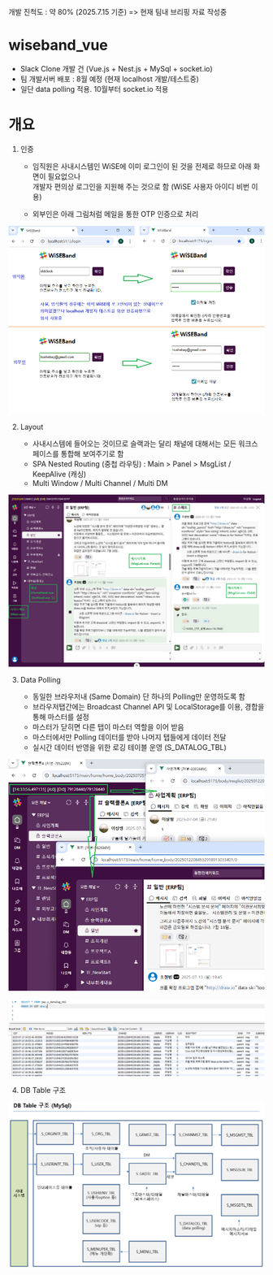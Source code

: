 개발 진척도 : 약 80% (2025.7.15 기준) => 현재 팀내 브리핑 자료 작성중


# wiseband_vue

- Slack Clone 개발 건 (Vue.js + Nest.js + MySql + socket.io)
- 팀 개발서버 배포 : 8월 예정 (현재 localhost 개발/테스트중)
- 일단 data polling 적용. 10월부터 socket.io 적용


# 개요

1. 인증

    - 임직원은 사내시스템인 WiSE에 이미 로그인이 된 것을 전제로 하므로 아래 화면이 필요없으나<br>
      개발자 편의상 로그인을 지원해 주는 것으로 함 (WiSE 사용자 아이디 비번 이용)

    - 외부인은 아래 그림처럼 메일을 통한 OTP 인증으로 처리

![image](https://github.com/hushsbay/wiseband_vue/blob/master/PT_01_authentication.png)


2. Layout

    - 사내시스템에 들어오는 것이므로 슬랙과는 달리 채널에 대해서는 모든 워크스페이스를 통합해 보여주기로 함
    - SPA Nested Routing (중첩 라우팅) : Main > Panel > MsgList / KeepAlive (캐싱)
    - Multi Window / Multi Channel / Multi DM

![image](https://github.com/hushsbay/wiseband_vue/blob/master/PT_02_layout.png)


3. Data Polling

    - 동일한 브라우저내 (Same Domain) 단 하나의 Polling만 운영하도록 함
    - 브라우저탭간에는 Broadcast Channel API 및 LocalStorage를 이용, 경합을 통해 마스터를 설정
    - 마스터가 닫히면 다른 탭이 마스터 역할을 이어 받음
    - 마스터에서만 Polling 데이터를 받아 나머지 탭들에게 데이터 전달
    - 실시간 데이터 반영을 위한 로깅 테이블 운영 (S_DATALOG_TBL)

![image](https://github.com/hushsbay/wiseband_vue/blob/master/PT_03_datapolling.png)
    
![image](https://github.com/hushsbay/wiseband_vue/blob/master/PT_04_logdata.png)    


4. DB Table 구조

![image](https://github.com/hushsbay/wiseband_vue/blob/master/PT_05_dbtable.png)







